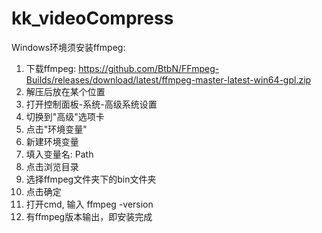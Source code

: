 # kk_videoCompress

Windows环境须安装ffmpeg:

1. 下载ffmpeg: https://github.com/BtbN/FFmpeg-Builds/releases/download/latest/ffmpeg-master-latest-win64-gpl.zip
2. 解压后放在某个位置
3. 打开控制面板-系统-高级系统设置
4. 切换到"高级"选项卡
5. 点击"环境变量"
6. 新建环境变量
7. 填入变量名: Path
8. 点击浏览目录
9. 选择ffmpeg文件夹下的bin文件夹
10. 点击确定
11. 打开cmd, 输入 ffmpeg -version
12. 有ffmpeg版本输出，即安装完成
